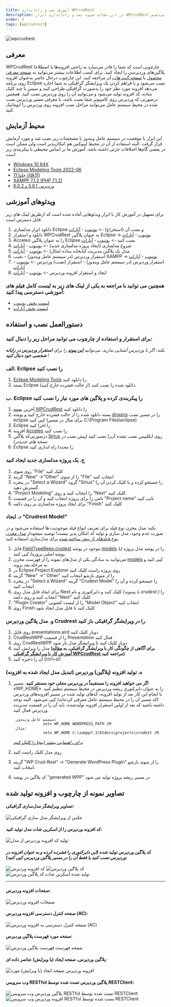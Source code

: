 ```yaml
---
title: آموزش نصب و راه‌اندازی WPCrudRest
description: در این مقاله شیوه نصب و راه‌اندازی ابزار WPCrudRest برای تولید خودکار افزونه‌های وردپرس را توضیح می‌دهیم.
order: 3
tags: [wpcrudrest]
---
```

![wpcrudrest](/content/wpcrudrest/wpcrudrest-banner.png)
## معرفی
WPCrudRest چارچوبی است که شما را قادر می‌سازد به راحتی افزونه‌ها یا اصطلاحا پلاگین‌های وردپرسی را ایجاد کنید. برای کسب اطلاعات بیشتر می‌توانید به 
[صفحه معرفی محصول](/products/wpcrudrest)
 یا 
[صفحه گیت هاب](https://github.com/asadidebuger/WPCrudRest)
 آن مراجعه کنید.
این چارچوب درحال حاضر به‌عنوان افزونه روی برنامه Eclipse نصب می‌شود و با فراهم کردن یک ویرایشگر گرافیکی به شما اجازه می‌دهد افزونه مورد نظر خود را به‌صورت گرافیکی طراحی کنید و سپس با چند کلیک ساده، کد افزونه تولید می‌شود و می‌توانید آن را روی وردپرس نصب کنید. همچنین درصورتی که وردپرس روی کامپیوتر شما نصب باشد، با معرفی مسیر وردپرس نصب شده در محیط سیستم عامل می‌توانید مراحل نصب افزونه روی وردپرس را اتوماتیک کنید.
## محیط آزمایش
این ابزار با موفقیت در سیستم عامل ویندوز با مشخصات زیر نصب شد و مورد آزمایش قرار گرفت. البته استفاده از آن در محیط لینوکس هم امکان‌پذیر است ولی ممکن است در بعضی گام‌ها اختلافات جزئی داشته باشد. آموزش ما بر اساس محیطی با پیکربندی زیر است:
* [Windows 10 64X](https://www.microsoft.com/en-us/software-download/windows10)
* [Eclipse Modeling Tools 2022-06](https://www.eclipse.org/downloads/packages/release/2022-06/r/eclipse-modeling-tools)
* [جاوا 11 (jdk11)](https://www.oracle.com/java/technologies/javase/jdk11-archive-downloads.html)
* [XAMPP 7.1.2 (PHP 7.1.2)](https://sourceforge.net/projects/xampp/files/XAMPP%20Windows/7.1.29/)
* [وردپرس 5.6.1 و 6.0.2](https://wordpress.org/download/)

## ویدئوهای آموزشی
برای تسهیل در آموزش کار با ابزار ویدئوهایی آماده شده است که ازطریق لینک های زیر قابل دسترس است. 
1. دانلود ابزار مدلسازی Eclipse و نصب آن (استخراج) -> [یوتیوب](https://youtu.be/FsehvXbDuf8) - [آپارات](https://www.aparat.com/v/pci6K )
2. دانلود و استقرار WPCrudRest به عنوان پلاگین Eclipse -> [یوتیوب](https://youtu.be/xeCBqQRdBIg) - [آپارات](https://www.aparat.com/v/KICrQ)
3. Acceleo را به عنوان پلاگین Eclipse نصب کنید -> [یوتیوب](https://youtu.be/kwBskje3lfk) - [آپارات](https://www.aparat.com/v/Uh1zM)
4. شروع مدلسازی (ایجاد پروژه مدلسازی جدید) -> [یوتیوب](https://youtu.be/F5uPJMvkYNI) - [آپارات](https://www.aparat.com/v/1uQBW)
5. مدل یک پلاگین مدیریت کتابخانه ساده (مثال) -> [یوتیوب](https://youtu.be/8z_OJiiTTws) - [آپارات](https://www.aparat.com/v/j4Bqp)
6. استقرار وردپرس (در سیستم عامل ویندوز) - نصب XAMPP -> [یوتیوب](https://youtu.be/EqW5lSWWsP0) - [آپارات](https://www.aparat.com/v/1owaH)
7. استقرار وردپرس (در سیستم عامل ویندوز) - استقرار (نصب) وردپرس -> [یوتیوب](https://youtu.be/NnFDoHHKAEE) - [آپارات](https://www.aparat.com/v/mY6i8)
8. ایجاد و استقرار افزونه وردپرس -> [یوتیوب](https://youtu.be/uAj5vbeoikU) - [آپارات](https://www.aparat.com/v/W7yP9)

### همچنین می توانید با مراجعه به یکی از لینک های زیر به لیست کامل فیلم های آموزشی دسترسی پیدا کنید:
- [لیست پخش یوتیوب](https://www.youtube.com/playlist?list=PL8kI35qv4aXaRaETVfC0CgzlgtKy6e6Gk)
- [لیست پخش آپارات](https://www.aparat.com/v/pci6K?playlist=1773307)

## دستورالعمل نصب و استفاده

### برای استقرار و استفاده از چارچوب می توانید مراحل زیر را دنبال کنید:

_نکته: اگر با وردپرس آشنایی ندارید، می‌توانید [**این پیوند**](https://www.cloudways.com/blog/install-wordpress-locally/) را برای **استقرار وردپرس در رایانه شخصی خود دنبال کنید** !_

### الف. Eclipse را نصب کنید
1. [Eclipse Modeling Tools](https://www.eclipse.org/downloads/packages/release/2022-06/r/eclipse-modeling-tools) را دانلود کنید.
2. بسته Eclipse دانلود شده را نصب کنید (از حالت فشرده خارج کنید).

### ب. Eclipse را پیکربندی کرده و پلاگین های مورد نیاز را نصب کنید

1. آخرین [بسته WPCrudRest](https://github.com/asadidebuger/WPCrudRest/releases/latest) را دانلود کنید
2. بسته دانلود شده را از حالت فشرده خارج کنید و پوشه [dropins](https://github.com/asadidebuger/WPCrudRest/tree/main/dropins "dropins") را در مسیر نصب eclipse کپی کنید (برای مثال در مسیر C:\Program Files\eclipse)
3. Eclipse را اجرا کنید
4. افزونه [Acceleo](https://www.eclipse.org/acceleo/download.html) را نصب کنید
5. درصورتی‌که پلاگین [Sirius](https://www.eclipse.org/sirius/) روی ایکلیپس نصب نشده آن‌را نصب کنید *(پیش نصب در نسخه های جدیدتر)*
6. Eclipse را مجددا راه اندازی کنید

### ج. یک پروژه مدلسازی جدید ایجاد کنید
1. روی منوی "File" کلیک کنید
2. گزینه "New" ->"Other" را از منوی "File" انتخاب کنید
3. در پنجره "Select a Wizard" گروه "Sirius" را جستجو کرده و با کلیک کردن آن را گسترش دهید.
4. "Project Modeling" را انتخاب کنید و روی "Next" کلیک کنید.
5. نامی را برای پروژه انتخاب کنید و آن را در قسمت "Project name" تایپ کنید
6. برای ایجاد پروژه مدلسازی بر روی دکمه "Finish" کلیک کنید

### د. ایجاد "Crudrest Model"
نکته: مدل مخزن نوع فیلد برای تعریف انواع فیلد موجودیت ها استفاده می‌شود و در صورت عدم وجود، مدل سازی و تولید کد امکان پذیر نیست! توصیه میشوداز [مدل مخزن نوع فیلدهای از پیش ساخته شده](https://github.com/asadidebuger/WPCrudRest/blob/main/models/FieldTypeRepo.crudest)  برای مدل‌سازی استفاده کنید.
1. فایل [FieldTypeRepo.crudest](https://github.com/asadidebuger/WPCrudRest/blob/main/models/FieldTypeRepo.crudest "FieldTypeRepo.crudest") موجود در پوشه [models](https://github.com/asadidebuger/WPCrudRest/tree/main/models) را در پوشه مدل پروژه *(یا پوشه اصلی پروژه)* کپی کنید.
2. می‌توانید به سادگی یکی از مدل‌های نمونه را از فهرست مخزن [models](https://github.com/asadidebuger/WPCrudRest/tree/main/models) کپی کنید و به مرحله بعد بروید.
2. در Eclipse Project Explorer روی پروژه راست کلیک کنید
3. گزینه "New" ->" Other" را از منوی بازشو انتخاب کنید
4. در پنجره "Select a Wizard" گزینه "Crudest Model" را جستجو کرده و آن را انتخاب کنید
5. برای ایجاد فایل مدل روی Next کلیک کنید و دایرکتوری و نام *(با پسوند crudest.)* را انتخاب کنید و روی دکمه "Next" کلیک کنید.
6. "Plugin Creator" را از لیست کشویی "Model Object" انتخاب کنید
7. روی Finish کلیک کنید تا فایل مدل ایجاد شود

### و. مدل پلاگین وردپرس Crudrest را در ویرایشگر گرافیکی باز کنید
1. روی فایل presentations.aird دوبار کلیک کنید
2. CrudRestWPP را از قسمت Presentation فعال کنید
3. روی CrudRestWPP دوبار کلیک کنید تا ویرایشگر مدل باز شود
4. مدل را ویرایش کنید **(برای آگاهی از چگونگی کار با ویرایشگر گرافیکی، به [مقاله آموزش کار با ویرایشگر گرافیکی WPCrudRest ](/blog/wpcrudrest-modelling) مراجعه کنید)**
5. آن را ذخیره کنید (ctrl+s)!

### ه. تولید افزونه (پلاگین) وردپرس (تبدیل مدل ایجاد شده به افزونه)

1. **اگر می خواهید افزونه را مستقیماً در وردپرس محلی خود مستقر کنید**، مسیر «WP_HOME» را به عنوان دایرکتوری ریشه وردپرس در محیط سیستم تنظیم کنید. با انجام این کار بعد از تولید افزونه، کدهای تولید شده در مسیر افزونه‌های وردپرس (که مسیر آن را در محیط سیستم عامل معرفی کرده‌اید) کپی می‌شود. البته توجه داشته باشید که بعد از اولین استقرار افزونه تولیدشده، باید آن را در قسمت مدیریت وردپرس فعال کنید. 
   
        سیستم عامل ویندوز:
                    setx WP_HOME WORDPRESS_PATH /M
        مثال:
                    setx WP_HOME C:\xampp7.1\htdocs\projects\crudest /M
    [*برای راهنمایی بیشتر اینجا را کلیک کنید*](https://dev.to/kapilgorve/set-environment-variable-in-windows-and-wsl-linux-in-terminal-3mg4)
   

2. روی مدل کلیک راست کنید
3. گزینه "WP Crud-Rest" -> "Generate WordPress Plugin" را از منوی بازشو انتخاب کنید.
4. کد پلاگین در  پوشه "generated WPP" در مسیر ریشه پروژه تولید می شود


## تصاویر نمونه از چارچوب و افزونه تولید شده
#### تصاویر ویرایشگر مدل‌سازی گرافیکی:
![عکس از ویرایشگر مدل سازی گرافیکی](/content/wpcrudrest/graphical-modeling-screenshot.png)

#### کد افزونه وردپرس را از اسکرین شات مدل تولید کنید:
![تولید کد افزونه وردپرس از مدل](/content/wpcrudrest/generate-code-screenshot.png)

#### کد پلاگین وردپرس تولید شده *(این دایرکتوری را فشرده کرده و به عنوان افزونه در وردپرس نصب کنید یا فقط آن را در مسیر پلاگین وردپرس کپی کنید)*:
![کد افزونه وردپرس](/content/wpcrudrest/generated-plugin-code-screenshot.png)
![کد پلاگین وردپرس](/content/wpcrudrest/generated-plugin-code-screenshot2.png)![تولید شده اسکرین شات کد پلاگین وردپرس](/content/wpcrudrest/generated-plugin-code-screenshot3.png)
___

#### صفحات افزونه وردپرس:
![صفحات افزونه وردپرس](/content/wpcrudrest/microhrm-pages.png)

#### صفحه کنترل دسترسی افزونه وردپرس (AC):
![صفحه کنترل دسترسی به افزونه وردپرس (AC)](/content/wpcrudrest/microhrm-options.png)

#### صفحه مورد فهرست پلاگین وردپرس:
![صفحه فهرست فهرست پلاگین وردپرس](/content/wpcrudrest/microhrm-list-items.png)

#### پلاگین وردپرس، صفحه ایجاد (یا ویرایش) عناصر داده ای:
![افزونه وردپرس صفحه  ایجاد (یا ویرایش) مورد](/content/wpcrudrest/microhrm-edit-item.png)

#### وب سرویس RESTful  پلاگین وردپرس تست شده توسط RESTClient:
![پلاگین وردپرس وب سرویس RESTful تست شده توسط RESTClient](/content/wpcrudrest/microhrm-rest.png)
![افزونه وردپرس وب سرویس RESTful تست شده توسط RESTClient](/content/wpcrudrest/microhrm-rest2.png)
